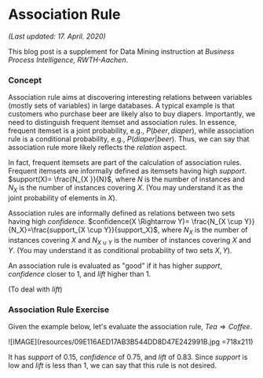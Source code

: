 # Association Rule
*(Last updated: 17. April. 2020)*

This blog post is a supplement for Data Mining instruction at *Business Process Intelligence, RWTH-Aachen*.

### Concept
Association rule aims at discovering interesting relations between variables (mostly sets of variables) in large databases. A typical example is that customers who purchase beer are likely also to buy diapers. Importantly, we need to distinguish frequent itemset and association rules. In essence, frequent itemset is a joint probability, e.g., $P(beer,diaper)$, while association rule is a conditional probability, e.g., $P(diaper|beer)$. Thus, we can say that association rule more likely reflects the _relation_ aspect.

In fact, frequent itemsets are part of the calculation of association rules. Frequent itemsets are informally defined as itemsets having high _support_. $support(X)= \frac{N_{X }}{N}$, where $N$ is the number of instances and $N_X$ is the number of instances covering $X$. (You may understand it as the joint probability of elements in $X$). 

Association rules are informally defined as relations between two sets having high _confidence_. $confidence(X \Rightarrow Y)= \frac{N_{X \cup Y}}{N_X}=\frac{support_{X \cup Y}}{support_X}$, where $N_X$ is the number of instances covering $X$ and $N_{X \cup Y}$ is the number of instances covering $X$ and $Y$. (You may understand it as conditional probability of two sets $X,Y$).

An association rule is evaluated as "good" if it has higher _support_, _confidence_ closer to 1, and _lift_ higher than 1.

(To deal with _lift_)

### Association Rule Exercise
Given the example below, let's evaluate the association rule, $Tea \Rightarrow Coffee$.

![IMAGE](resources/09E116AED17AB3B544DD8D47E242991B.jpg =718x211)

It has _support_ of $0.15$, _confidence_ of $0.75$, and _lift_ of $0.83$. Since _support_ is low and _lift_ is less than $1$, we can say that this rule is not desired.